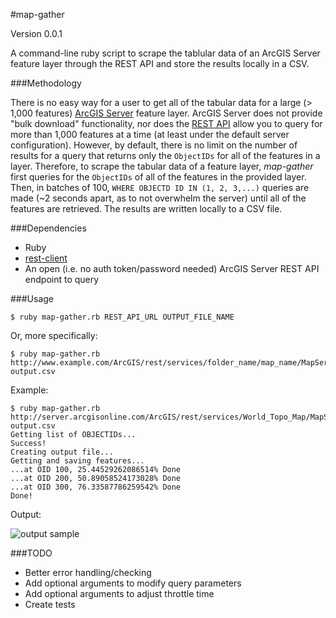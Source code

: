 #map-gather

Version 0.0.1

A command-line ruby script to scrape the tablular data of an ArcGIS Server 
feature layer through the REST API and store the results locally in a CSV.

###Methodology

There is no easy way for a user to get all of the tabular data for a large 
(> 1,000 features) 
[ArcGIS Server](http://www.esri.com/software/arcgis/arcgisserver) feature layer.
ArcGIS Server does not provide "bulk download" functionality, nor does the 
[REST API](http://help.arcgis.com/en/arcgisserver/10.0/apis/rest/) allow you to 
query for more than 1,000 features at a time (at least under the default
server configuration). However, by default, there is no limit on the number 
of results for a query that returns only the `ObjectIDs` for all of the 
features in a layer. 
Therefore, to scrape the tabular data of a feature layer, 
*map-gather* first queries for the `ObjectIDs` of all of the 
features in the provided layer. Then, in batches of 100, 
`WHERE OBJECTD ID IN (1, 2, 3,...)` queries are made (~2 seconds apart, 
as to not overwhelm the server) until all of the features are retrieved. 
The results are written locally to a CSV file.

###Dependencies

- Ruby
- [rest-client](https://github.com/archiloque/rest-client)
- An open (i.e. no auth token/password needed) ArcGIS Server REST API endpoint to query

###Usage

    $ ruby map-gather.rb REST_API_URL OUTPUT_FILE_NAME

Or, more specifically:

    $ ruby map-gather.rb http://www.example.com/ArcGIS/rest/services/folder_name/map_name/MapServer/layer_index/query output.csv

Example:

    $ ruby map-gather.rb http://server.arcgisonline.com/ArcGIS/rest/services/World_Topo_Map/MapServer/6/query output.csv
    Getting list of OBJECTIDs...
    Success!
    Creating output file...
    Getting and saving features...
    ...at OID 100, 25.44529262086514% Done
    ...at OID 200, 50.89058524173028% Done
    ...at OID 300, 76.33587786259542% Done
    Done!

Output:

![output sample](https://github.com/caseypt/map-gather/blob/master/results.png "Output Sample")

###TODO

- Better error handling/checking
- Add optional arguments to modify query parameters
- Add optional arguments to adjust throttle time
- Create tests
